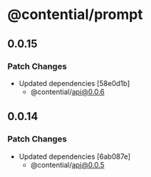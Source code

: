 # @contential/prompt

## 0.0.15

### Patch Changes

- Updated dependencies [58e0d1b]
  - @contential/api@0.0.6

## 0.0.14

### Patch Changes

- Updated dependencies [6ab087e]
  - @contential/api@0.0.5
